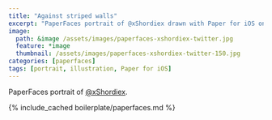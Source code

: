 ```yaml
---
title: "Against striped walls"
excerpt: "PaperFaces portrait of @xShordiex drawn with Paper for iOS on an iPad."
image: 
  path: &image /assets/images/paperfaces-xshordiex-twitter.jpg 
  feature: *image
  thumbnail: /assets/images/paperfaces-xshordiex-twitter-150.jpg
categories: [paperfaces]
tags: [portrait, illustration, Paper for iOS]
---
```


PaperFaces portrait of [@xShordiex](https://twitter.com/xShordiex).

{% include_cached boilerplate/paperfaces.md %}
